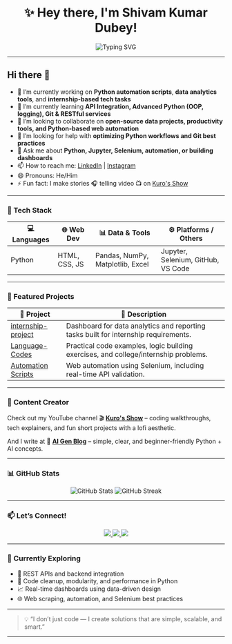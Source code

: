 <h1 align="center">✨ Hey there, I'm Shivam Kumar Dubey!</h1>

<p align="center">
  <img src="https://readme-typing-svg.herokuapp.com?font=Fira+Code&size=22&duration=4000&pause=1000&color=00BFFF&center=true&vCenter=true&width=440&lines=Python+Developer+%7C+Tech+Explorer;B.Tech+CSE+(DS)+%40+SRMCEM;Data+Science+%7C+Automation+%7C+Scripting+Enthusiast" alt="Typing SVG" />
</p>

---

## Hi there 👋

<!--
**kuro-shiv/kuro-shiv** is a ✨ _special_ ✨ repository because its `README.md` (this file) appears on your GitHub profile.
-->

- 🔭 I’m currently working on **Python automation scripts**, **data analytics tools**, and **internship-based tech tasks**  
- 🌱 I’m currently learning **API Integration, Advanced Python (OOP, logging), Git & RESTful services**  
- 👯 I’m looking to collaborate on **open-source data projects, productivity tools, and Python-based web automation**  
- 🤔 I’m looking for help with **optimizing Python workflows and Git best practices**  
- 💬 Ask me about **Python, Jupyter, Selenium, automation, or building dashboards**  
- 📫 How to reach me: [LinkedIn](https://www.linkedin.com/in/shivam-dubey-74b3b3204/) | [Instagram](https://www.instagram.com/ankit_san023/)  
- 😄 Pronouns: He/Him  
- ⚡ Fun fact: I make stories 🎧 telling video 📺 on [Kuro's Show](https://www.youtube.com/@kuro_ank023)

---

### 🚀 Tech Stack

| 💻 Languages     | 🌐 Web Dev       | 📊 Data & Tools      | ⚙️ Platforms / Others    |
|------------------|------------------|-----------------------|-------------------------|
| Python |  HTML, CSS, JS | Pandas, NumPy, Matplotlib, Excel | Jupyter, Selenium, GitHub, VS Code |

---

### 🌟 Featured Projects

| 🚀 Project | 📝 Description |
|-----------|----------------|
| [internship-project](https://github.com/kuro-shiv/internship-project) | Dashboard for data analytics and reporting tasks built for internship requirements. |
| [Language-Codes](https://github.com/kuro-shiv/Language-Codes) | Practical code examples, logic building exercises, and college/internship problems. |
| [Automation Scripts](https://github.com/kuro-shiv?tab=repositories&q=automation&type=&language=) | Web automation using Selenium, including real-time API validation. |

---

### 🎥 Content Creator  
Check out my YouTube channel 🎬 **[Kuro's Show](https://www.youtube.com/@kuro_ank023)** – coding walkthroughs, tech explainers, and fun short projects with a lofi aesthetic.  

And I write at 📝 **[AI Gen Blog](https://aigen023.blogspot.com)** – simple, clear, and beginner-friendly Python + AI concepts.

---

### 📊 GitHub Stats

<p align="center">
  <img src="https://github-readme-stats.vercel.app/api?username=kuro-shiv&show_icons=true&theme=tokyonight" alt="GitHub Stats" />
  <img src="https://github-readme-streak-stats.herokuapp.com/?user=kuro-shiv&theme=tokyonight" alt="GitHub Streak" />
</p>

---

### 📫 Let’s Connect!

<p align="center">
  <a href="https://www.linkedin.com/in/shivam-dubey-74b3b3204/" target="_blank">
    <img src="https://img.shields.io/badge/-LinkedIn-0077B5?style=for-the-badge&logo=linkedin&logoColor=white" />
  </a>
  <a href="https://aigen023.blogspot.com" target="_blank">
    <img src="https://img.shields.io/badge/-Blog-orange?style=for-the-badge&logo=blogger&logoColor=white" />
  </a>
  <a href="https://www.youtube.com/@kuro_ank023" target="_blank">
    <img src="https://img.shields.io/badge/-YouTube-black?style=for-the-badge&logo=youtube&logoColor=white" />
  </a>
</p>

---

### 🧠 Currently Exploring

- 📡 REST APIs and backend integration  
- 🧹 Code cleanup, modularity, and performance in Python  
- 📈 Real-time dashboards using data-driven design  
- 🌐 Web scraping, automation, and Selenium best practices  

---

> 💡 “I don’t just code — I create solutions that are simple, scalable, and smart.”  

---
